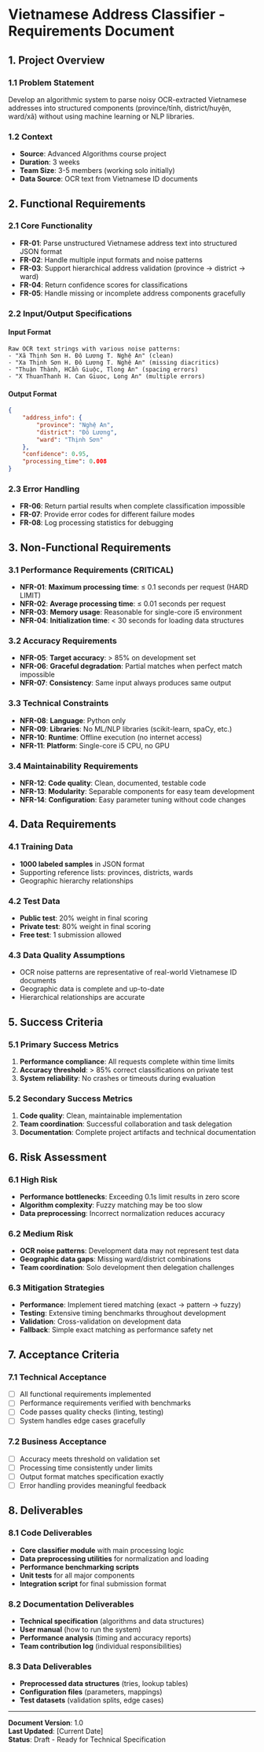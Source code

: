 # Vietnamese Address Classifier - Requirements Document

## 1. Project Overview

### 1.1 Problem Statement
Develop an algorithmic system to parse noisy OCR-extracted Vietnamese addresses into structured components (province/tỉnh, district/huyện, ward/xã) without using machine learning or NLP libraries.

### 1.2 Context
- **Source**: Advanced Algorithms course project
- **Duration**: 3 weeks
- **Team Size**: 3-5 members (working solo initially)
- **Data Source**: OCR text from Vietnamese ID documents

## 2. Functional Requirements

### 2.1 Core Functionality
- **FR-01**: Parse unstructured Vietnamese address text into structured JSON format
- **FR-02**: Handle multiple input formats and noise patterns
- **FR-03**: Support hierarchical address validation (province → district → ward)
- **FR-04**: Return confidence scores for classifications
- **FR-05**: Handle missing or incomplete address components gracefully

### 2.2 Input/Output Specifications

#### Input Format
```
Raw OCR text strings with various noise patterns:
- "Xã Thịnh Sơn H. Đô Lương T. Nghệ An" (clean)
- "Xa Thịnh Sơn H. Đô Lương T. Nghệ An" (missing diacritics)
- "Thuận Thành, HCần Giuộc, Tlong An" (spacing errors)
- "X ThuanThanh H. Can Giuoc, Long An" (multiple errors)
```

#### Output Format
```json
{
    "address_info": {
        "province": "Nghệ An",
        "district": "Đô Lương", 
        "ward": "Thịnh Sơn"
    },
    "confidence": 0.95,
    "processing_time": 0.008
}
```

### 2.3 Error Handling
- **FR-06**: Return partial results when complete classification impossible
- **FR-07**: Provide error codes for different failure modes
- **FR-08**: Log processing statistics for debugging

## 3. Non-Functional Requirements

### 3.1 Performance Requirements (CRITICAL)
- **NFR-01**: **Maximum processing time**: ≤ 0.1 seconds per request (HARD LIMIT)
- **NFR-02**: **Average processing time**: ≤ 0.01 seconds per request
- **NFR-03**: **Memory usage**: Reasonable for single-core i5 environment
- **NFR-04**: **Initialization time**: < 30 seconds for loading data structures

### 3.2 Accuracy Requirements
- **NFR-05**: **Target accuracy**: > 85% on development set
- **NFR-06**: **Graceful degradation**: Partial matches when perfect match impossible
- **NFR-07**: **Consistency**: Same input always produces same output

### 3.3 Technical Constraints
- **NFR-08**: **Language**: Python only
- **NFR-09**: **Libraries**: No ML/NLP libraries (scikit-learn, spaCy, etc.)
- **NFR-10**: **Runtime**: Offline execution (no internet access)
- **NFR-11**: **Platform**: Single-core i5 CPU, no GPU

### 3.4 Maintainability Requirements
- **NFR-12**: **Code quality**: Clean, documented, testable code
- **NFR-13**: **Modularity**: Separable components for easy team development
- **NFR-14**: **Configuration**: Easy parameter tuning without code changes

## 4. Data Requirements

### 4.1 Training Data
- **1000 labeled samples** in JSON format
- Supporting reference lists: provinces, districts, wards
- Geographic hierarchy relationships

### 4.2 Test Data
- **Public test**: 20% weight in final scoring
- **Private test**: 80% weight in final scoring  
- **Free test**: 1 submission allowed

### 4.3 Data Quality Assumptions
- OCR noise patterns are representative of real-world Vietnamese ID documents
- Geographic data is complete and up-to-date
- Hierarchical relationships are accurate

## 5. Success Criteria

### 5.1 Primary Success Metrics
1. **Performance compliance**: All requests complete within time limits
2. **Accuracy threshold**: > 85% correct classifications on private test
3. **System reliability**: No crashes or timeouts during evaluation

### 5.2 Secondary Success Metrics
1. **Code quality**: Clean, maintainable implementation
2. **Team coordination**: Successful collaboration and task delegation
3. **Documentation**: Complete project artifacts and technical documentation

## 6. Risk Assessment

### 6.1 High Risk
- **Performance bottlenecks**: Exceeding 0.1s limit results in zero score
- **Algorithm complexity**: Fuzzy matching may be too slow
- **Data preprocessing**: Incorrect normalization reduces accuracy

### 6.2 Medium Risk  
- **OCR noise patterns**: Development data may not represent test data
- **Geographic data gaps**: Missing ward/district combinations
- **Team coordination**: Solo development then delegation challenges

### 6.3 Mitigation Strategies
- **Performance**: Implement tiered matching (exact → pattern → fuzzy)
- **Testing**: Extensive timing benchmarks throughout development
- **Validation**: Cross-validation on development data
- **Fallback**: Simple exact matching as performance safety net

## 7. Acceptance Criteria

### 7.1 Technical Acceptance
- [ ] All functional requirements implemented
- [ ] Performance requirements verified with benchmarks
- [ ] Code passes quality checks (linting, testing)
- [ ] System handles edge cases gracefully

### 7.2 Business Acceptance  
- [ ] Accuracy meets threshold on validation set
- [ ] Processing time consistently under limits
- [ ] Output format matches specification exactly
- [ ] Error handling provides meaningful feedback

## 8. Deliverables

### 8.1 Code Deliverables
- **Core classifier module** with main processing logic
- **Data preprocessing utilities** for normalization and loading
- **Performance benchmarking scripts** 
- **Unit tests** for all major components
- **Integration script** for final submission format

### 8.2 Documentation Deliverables
- **Technical specification** (algorithms and data structures)
- **User manual** (how to run the system)
- **Performance analysis** (timing and accuracy reports)
- **Team contribution log** (individual responsibilities)

### 8.3 Data Deliverables
- **Preprocessed data structures** (tries, lookup tables)
- **Configuration files** (parameters, mappings)
- **Test datasets** (validation splits, edge cases)

---

**Document Version**: 1.0  
**Last Updated**: [Current Date]  
**Status**: Draft - Ready for Technical Specification